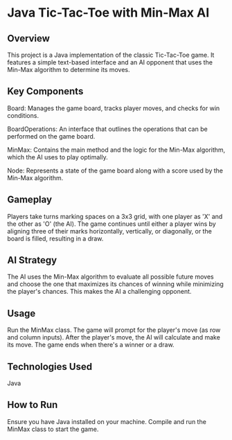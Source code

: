 # Java Tic-Tac-Toe with Min-Max AI
## Overview
This project is a Java implementation of the classic Tic-Tac-Toe game. It features a simple text-based interface and an AI opponent that uses the Min-Max algorithm to determine its moves.

## Key Components
Board: Manages the game board, tracks player moves, and checks for win conditions.

BoardOperations: An interface that outlines the operations that can be performed on the game board.

MinMax: Contains the main method and the logic for the Min-Max algorithm, which the AI uses to play optimally.

Node: Represents a state of the game board along with a score used by the Min-Max algorithm.
## Gameplay
Players take turns marking spaces on a 3x3 grid, with one player as 'X' and the other as 'O' (the AI). The game continues until either a player wins by aligning three of their marks horizontally, vertically, or diagonally, or the board is filled, resulting in a draw.

## AI Strategy
The AI uses the Min-Max algorithm to evaluate all possible future moves and choose the one that maximizes its chances of winning while minimizing the player's chances. This makes the AI a challenging opponent.

## Usage
Run the MinMax class.
The game will prompt for the player's move (as row and column inputs).
After the player's move, the AI will calculate and make its move.
The game ends when there's a winner or a draw.
## Technologies Used
Java
## How to Run
Ensure you have Java installed on your machine. Compile and run the MinMax class to start the game.
